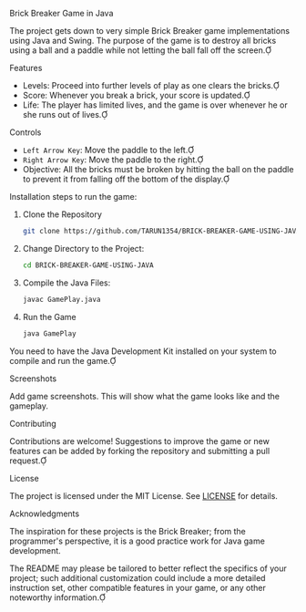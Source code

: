 Brick Breaker Game in Java

The project gets down to very simple Brick Breaker game implementations using Java and Swing. The purpose of the game is to destroy all bricks using a ball and a paddle while not letting the ball fall off the screen.

Features

- Levels: Proceed into further levels of play as one clears the bricks.
- Score: Whenever you break a brick, your score is updated.
- Life: The player has limited lives, and the game is over whenever he or she runs out of lives.

Controls

- `Left Arrow Key`: Move the paddle to the left.
- `Right Arrow Key`: Move the paddle to the right.
- Objective: All the bricks must be broken by hitting the ball on the paddle to prevent it from falling off the bottom of the display.

Installation steps to run the game:

1. Clone the Repository
   ```bash
   git clone https://github.com/TARUN1354/BRICK-BREAKER-GAME-USING-JAVA.git
   ```
   
2. Change Directory to the Project:
   ```bash
   cd BRICK-BREAKER-GAME-USING-JAVA
   ```
   
3. Compile the Java Files:
   ```bash
   javac GamePlay.java
   ```
   
4. Run the Game
   ```bash
   java GamePlay
   ```
   
You need to have the Java Development Kit installed on your system to compile and run the game.   

Screenshots

Add game screenshots. This will show what the game looks like and the gameplay.

Contributing

Contributions are welcome! Suggestions to improve the game or new features can be added by forking the repository and submitting a pull request.

License

The project is licensed under the MIT License. See [LICENSE](LICENSE) for details. 

Acknowledgments

The inspiration for these projects is the Brick Breaker; from the programmer's perspective, it is a good practice work for Java game development. 

The README may please be tailored to better reflect the specifics of your project; such additional customization could include a more detailed instruction set, other compatible features in your game, or any other noteworthy information.
